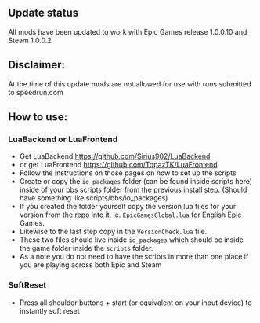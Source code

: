 ## Update status
All mods have been updated to work with Epic Games release 1.0.0.10 and Steam 1.0.0.2

## Disclaimer:
At the time of this update mods are not allowed for use with runs submitted to speedrun.com

## How to use:

### LuaBackend or LuaFrontend
- Get LuaBackend https://github.com/Sirius902/LuaBackend
- or get LuaFrontend https://github.com/TopazTK/LuaFrontend
- Follow the instructions on those pages on how to set up the scripts
- Create or copy the `io_packages` folder (can be found inside scripts here) inside of your bbs scripts folder from the previous install step. (Should have something like scripts/bbs/io_packages)
- If you created the folder yourself copy the version lua files for your version from the repo into it, ie. `EpicGamesGlobal.lua` for English Epic Games.
- Likewise to the last step copy in the `VersionCheck.lua` file.
- These two files should live inside `io_packages` which should be inside the game folder inside the `scripts` folder.
- As a note you do not need to have the scripts in more than one place if you are playing across both Epic and Steam

### SoftReset
- Press all shoulder buttons + start (or equivalent on your input device) to instantly soft reset
